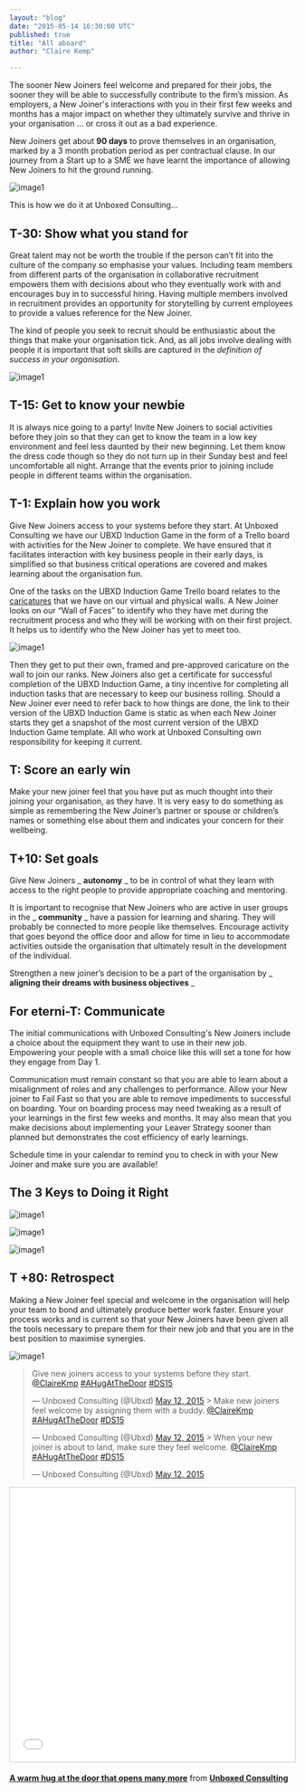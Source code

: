 ```yaml
---
layout: "blog"
date: "2015-05-14 16:30:00 UTC"
published: true
title: "All aboard"
author: "Claire Kemp"

---
```


The sooner New Joiners feel welcome and prepared for their jobs, the sooner they will be able to successfully contribute to the firm’s mission. As employers, a New Joiner's interactions with you in their first few weeks and months has a major impact on whether they ultimately survive and thrive in your organisation ... or cross it out as a bad experience.   New Joiners get about **90 days** to prove themselves in an organisation, marked by a 3 month probation period as per contractual clause. In our journey from a Start up to a SME we have learnt the importance of allowing New Joiners to hit the ground running.

![image1](http://i1060.photobucket.com/albums/t447/claire_wags/landing_zps9vecll4f.png)

   This is how we do it at Unboxed Consulting...     

## T-30: Show what you stand for
  Great talent may not be worth the trouble if the person can’t fit into the culture of the company so emphasise your values. Including team members from different parts of the organisation in collaborative recruitment empowers them with decisions about who they eventually work with and encourages buy in to successful hiring. Having multiple members involved in recruitment provides an opportunity for storytelling by current employees to provide a values reference for the New Joiner.   The kind of people you seek to recruit should be enthusiastic about the things that make your organisation tick. And, as all jobs involve dealing with people it is important that soft skills are captured in the _definition of success in your organisation_. 

![image1](http://i1060.photobucket.com/albums/t447/claire_wags/Screenshot%202015-04-28%2016.27.44_zpsofgbkwy7.png)

  

## T-15: Get to know your newbie
  It is always nice going to a party! Invite New Joiners to social activities before they join so that they can get to know the team in a low key environment and feel less daunted by their new beginning. Let them know the dress code though so they do not turn up in their Sunday best and feel uncomfortable all night. Arrange that the events prior to joining include people in different teams within the organisation.     

## T-1: Explain how you work
  Give New Joiners access to your systems before they start. At Unboxed Consulting we have our UBXD Induction Game in the form of a Trello board with activities for the New Joiner to complete. We have ensured that it facilitates interaction with key business people in their early days, is simplified so that business critical operations are covered and makes learning about the organisation fun.    One of the tasks on the UBXD Induction Game Trello board relates to the [caricatures](https://www.unboxedconsulting.com/people) that we have on our virtual and physical walls. A New Joiner looks on our “Wall of Faces” to identify who they have met during the recruitment process and who they will be working with on their first project. It helps us to identify who the New Joiner has yet to meet too. 

![image1](http://i1060.photobucket.com/albums/t447/claire_wags/wall%20of%20face_zpsu3mpyuiq.jpg)

    Then they get to put their own, framed and pre-approved caricature on the wall to join our ranks. New Joiners also get a certificate for successful completion of the UBXD Induction Game, a tiny incentive for completing all induction tasks that are necessary to keep our business rolling. Should a New Joiner ever need to refer back to how things are done, the link to their version of the UBXD Induction Game is static as when each New Joiner starts they get a snapshot of the most current version of the UBXD Induction Game template. All who work at Unboxed Consulting own responsibility for keeping it current.     

## T: Score an early win
 Make your new joiner feel that you have put as much thought into their joining your organisation, as they have. It is very easy to do something as simple as remembering the New Joiner’s partner or spouse or children’s names or something else about them and indicates your concern for their wellbeing.     

## T+10: Set goals
 Give New Joiners _ **autonomy** _ to be in control of what they learn with access to the right people to provide appropriate coaching and mentoring.   It is important to recognise that New Joiners who are active in user groups in the _ **community** _ have a passion for learning and sharing. They will probably be connected to more people like themselves. Encourage activity that goes beyond the office door and allow for time in lieu to accommodate activities outside the organisation that ultimately result in the development of the individual.   Strengthen a new joiner’s decision to be a part of the organisation by _ **aligning their dreams with business objectives** _  

## For eterni-T: Communicate
  The initial communications with Unboxed Consulting's New Joiners include a choice about the equipment they want to use in their new job. Empowering your people with a small choice like this will set a tone for how they engage from Day 1.  Communication must remain constant so that you are able to learn about a misalignment of roles and any challenges to performance. Allow your New joiner to Fail Fast so that you are able to remove impediments to successful on boarding. Your on boarding process may need tweaking as a result of your learnings in the first few weeks and months. It may also mean that you make decisions about implementing your Leaver Strategy sooner than planned but demonstrates the cost efficiency of early learnings.   Schedule time in your calendar to remind you to check in with your New Joiner and make sure you are available!   

## The 3 Keys to Doing it Right

![image1](http://i1060.photobucket.com/albums/t447/claire_wags/Screenshot%202015-05-14%2017.12.33_zpscnlhvhvq.png)

![image1](http://i1060.photobucket.com/albums/t447/claire_wags/Screenshot%202015-05-14%2016.40.48_zpsrhd8x7q0.png)

![image1](http://i1060.photobucket.com/albums/t447/claire_wags/Screenshot%202015-05-14%2016.41.37_zpsgtmhpnjd.png)

  

## T +80: Retrospect
  Making a New Joiner feel special and welcome in the organisation will help your team to bond and ultimately produce better work faster. Ensure your process works and is current so that your New Joiners have been given all the tools necessary to prepare them for their new job and that you are in the best position to maximise synergies.  

![image1](http://i1060.photobucket.com/albums/t447/claire_wags/Hugs_zpsn05wwsri.jpg)

> Give new joiners access to your systems before they start. [@ClaireKmp](https://twitter.com/ClaireKmp) [#AHugAtTheDoor](https://twitter.com/hashtag/AHugAtTheDoor?src=hash) [#DS15](https://twitter.com/hashtag/DS15?src=hash)
> 
> — Unboxed Consulting (@Ubxd) [May 12, 2015](https://twitter.com/Ubxd/status/598042405569470464) <script async src="//platform.twitter.com/widgets.js" charset="utf-8"></script>> Make new joiners feel welcome by assigning them with a buddy. [@ClaireKmp](https://twitter.com/ClaireKmp) [#AHugAtTheDoor](https://twitter.com/hashtag/AHugAtTheDoor?src=hash) [#DS15](https://twitter.com/hashtag/DS15?src=hash)
> 
> — Unboxed Consulting (@Ubxd) [May 12, 2015](https://twitter.com/Ubxd/status/598043150519824384) <script async src="//platform.twitter.com/widgets.js" charset="utf-8"></script>> When your new joiner is about to land, make sure they feel welcome. [@ClaireKmp](https://twitter.com/ClaireKmp) [#AHugAtTheDoor](https://twitter.com/hashtag/AHugAtTheDoor?src=hash) [#DS15](https://twitter.com/hashtag/DS15?src=hash)
> 
> — Unboxed Consulting (@Ubxd) [May 12, 2015](https://twitter.com/Ubxd/status/598043476719198208) <script async src="//platform.twitter.com/widgets.js" charset="utf-8"></script>  

<iframe src="//www.slideshare.net/slideshow/embed_code/key/2yyJcihNFfKyDc" width="595" height="485" frameborder="0" marginwidth="0" marginheight="0" scrolling="no" style="border:1px solid #CCC; border-width:1px; margin-bottom:5px; max-width: 100%;" allowfullscreen> </iframe>

   **[A warm hug at the door that opens many more](//www.slideshare.net/UBXD/a-warm-hug-at-the-door-that-opens-many-more "A warm hug at the door that opens many more")** from **[Unboxed Consulting](//www.slideshare.net/UBXD)** 

